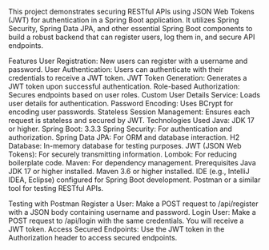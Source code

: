 This project demonstrates securing RESTful APIs using JSON Web Tokens (JWT) for authentication in a Spring Boot application. It utilizes Spring Security, Spring Data JPA, and other essential Spring Boot components to build a robust backend that can register users, log them in, and secure API endpoints.

Features
User Registration: New users can register with a username and password.
User Authentication: Users can authenticate with their credentials to receive a JWT token.
JWT Token Generation: Generates a JWT token upon successful authentication.
Role-based Authorization: Secures endpoints based on user roles.
Custom User Details Service: Loads user details for authentication.
Password Encoding: Uses BCrypt for encoding user passwords.
Stateless Session Management: Ensures each request is stateless and secured by JWT.
Technologies Used
Java: JDK 17 or higher.
Spring Boot: 3.3.3
Spring Security: For authentication and authorization.
Spring Data JPA: For ORM and database interaction.
H2 Database: In-memory database for testing purposes.
JWT (JSON Web Tokens): For securely transmitting information.
Lombok: For reducing boilerplate code.
Maven: For dependency management.
Prerequisites
Java JDK 17 or higher installed.
Maven 3.6 or higher installed.
IDE (e.g., IntelliJ IDEA, Eclipse) configured for Spring Boot development.
Postman or a similar tool for testing RESTful APIs.

Testing with Postman
Register a User: Make a POST request to /api/register with a JSON body containing username and password.
Login User: Make a POST request to /api/login with the same credentials. You will receive a JWT token.
Access Secured Endpoints: Use the JWT token in the Authorization header to access secured endpoints.